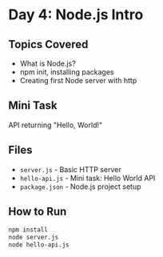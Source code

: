 # Day 4: Node.js Intro

## Topics Covered
- What is Node.js?
- npm init, installing packages
- Creating first Node server with http

## Mini Task
API returning "Hello, World!"

## Files
- `server.js` - Basic HTTP server
- `hello-api.js` - Mini task: Hello World API
- `package.json` - Node.js project setup

## How to Run
```bash
npm install
node server.js
node hello-api.js
```
